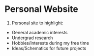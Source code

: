 # Personal Website 
1. Personal site to highlight:
  - General academic interests 
  - Undergrad research
  - Hobbies/Interests during my free time 
  - Ideas/Schematics for future projects 
